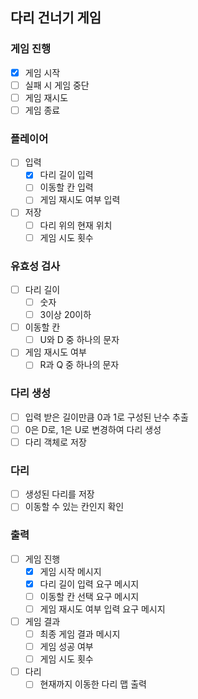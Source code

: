 ## 다리 건너기 게임
### 게임 진행
- [X] 게임 시작
- [ ] 실패 시 게임 중단
- [ ] 게임 재시도
- [ ] 게임 종료

### 플레이어
- [ ] 입력
  - [X] 다리 길이 입력
  - [ ] 이동할 칸 입력
  - [ ] 게임 재시도 여부 입력
- [ ] 저장
  - [ ] 다리 위의 현재 위치
  - [ ] 게임 시도 횟수

### 유효성 검사
- [ ] 다리 길이
  - [ ] 숫자
  - [ ] 3이상 20이하
- [ ] 이동할 칸
  - [ ] U와 D 중 하나의 문자
- [ ] 게임 재시도 여부
  - [ ] R과 Q 중 하나의 문자

### 다리 생성
- [ ] 입력 받은 길이만큼 0과 1로 구성된 난수 추출
- [ ] 0은 D로, 1은 U로 변경하여 다리 생성
- [ ] 다리 객체로 저장

### 다리
- [ ] 생성된 다리를 저장
- [ ] 이동할 수 있는 칸인지 확인

### 출력
- [ ] 게임 진행
  - [X] 게임 시작 메시지
  - [X] 다리 길이 입력 요구 메시지
  - [ ] 이동할 칸 선택 요구 메시지
  - [ ] 게임 재시도 여부 입력 요구 메시지
- [ ] 게임 결과
  - [ ] 최종 게임 결과 메시지
  - [ ] 게임 성공 여부
  - [ ] 게임 시도 횟수
- [ ] 다리
  - [ ] 현재까지 이동한 다리 맵 출력
